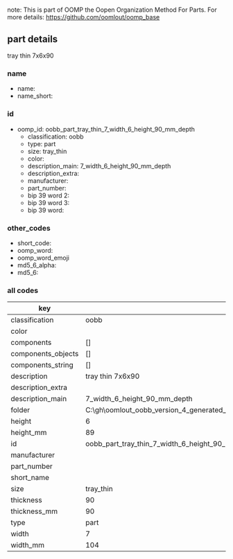 #   

note: This is part of OOMP the Oopen Organization Method For Parts. For more details: https://github.com/oomlout/oomp_base

##  part details



tray thin 7x6x90

### name
* name: 
* name_short: 
### id
* oomp_id: oobb_part_tray_thin_7_width_6_height_90_mm_depth
  * classification: oobb
  * type: part
  * size: tray_thin
  * color: 
  * description_main: 7_width_6_height_90_mm_depth
  * description_extra: 
  * manufacturer: 
  * part_number: 
  * bip 39 word 2: 
  * bip 39 word 3: 
  * bip 39 word: 

### other_codes
* short_code: 
* oomp_word: 
* oomp_word_emoji 
* md5_6_alpha: 
* md5_6: 









### all codes 
| key | value |  
| --- | --- |  
| classification | oobb |  
| color |  |  
| components | [] |  
| components_objects | [] |  
| components_string | [] |  
| description | tray thin 7x6x90 |  
| description_extra |  |  
| description_main | 7_width_6_height_90_mm_depth |  
| folder | C:\gh\oomlout_oobb_version_4_generated_parts\things\oobb_part_tray_thin_7_width_6_height_90_mm_depth |  
| height | 6 |  
| height_mm | 89 |  
| id | oobb_part_tray_thin_7_width_6_height_90_mm_depth |  
| manufacturer |  |  
| part_number |  |  
| short_name |  |  
| size | tray_thin |  
| thickness | 90 |  
| thickness_mm | 90 |  
| type | part |  
| width | 7 |  
| width_mm | 104 |  
